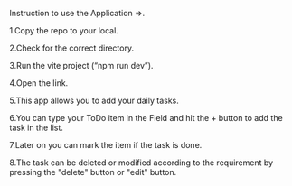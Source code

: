 Instruction to use the Application =>.

1.Copy the repo to your local.

2.Check for the correct directory.

3.Run the vite project (“npm run dev”).

4.Open the link.

5.This app allows you to add your daily tasks. 

6.You can type your ToDo item in the Field and hit the + button to add the task in the list. 

7.Later on you can mark the item if the task is done. 

8.The task can be deleted or modified according to the requirement by pressing the "delete" button or "edit" button.
